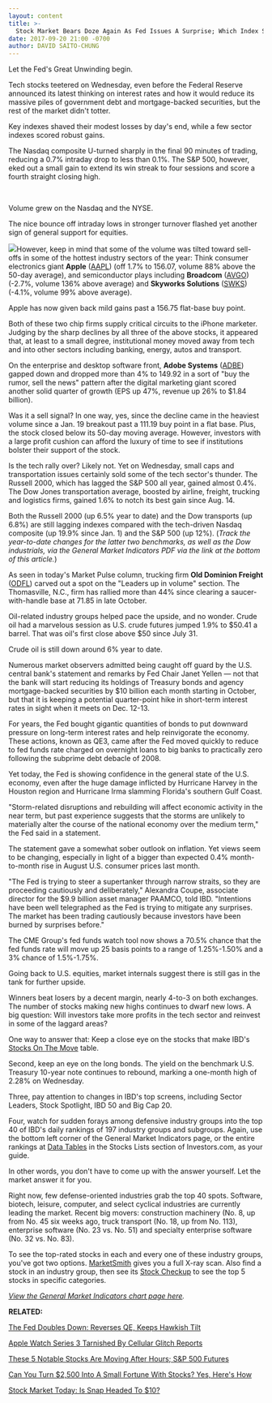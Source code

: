 ```yaml
---
layout: content
title: >-
  Stock Market Bears Doze Again As Fed Issues A Surprise; Which Index Soared?
date: 2017-09-20 21:00 -0700
author: DAVID SAITO-CHUNG
---
```






Let the Fed's Great Unwinding begin.


Tech stocks teetered on Wednesday, even before the Federal Reserve announced its latest thinking on interest rates and how it would reduce its massive piles of government debt and mortgage-backed securities, but the rest of the market didn't totter.


Key indexes shaved their modest losses by day's end, while a few sector indexes scored robust gains.




The Nasdaq composite U-turned sharply in the final 90 minutes of trading, reducing a 0.7% intraday drop to less than 0.1%. The S&P 500, however, eked out a small gain to extend its win streak to four sessions and score a fourth straight closing high.


 


Volume grew on the Nasdaq and the NYSE.


The nice bounce off intraday lows in stronger turnover flashed yet another sign of general support for equities.


![](https://www.investors.com/wp-content/uploads/2017/09/MP_4x3_092017-169x300.png)However, keep in mind that some of the volume was tilted toward sell-offs in some of the hottest industry sectors of the year: Think consumer electronics giant **Apple** ([AAPL](https://research.investors.com/quote.aspx?symbol=AAPL)) (off 1.7% to 156.07, volume 88% above the 50-day average), and semiconductor plays including **Broadcom** ([AVGO](https://research.investors.com/quote.aspx?symbol=AVGO)) (-2.7%, volume 136% above average) and **Skyworks Solutions** ([SWKS](https://research.investors.com/quote.aspx?symbol=SWKS)) (-4.1%, volume 99% above average).


Apple has now given back mild gains past a 156.75 flat-base buy point.


Both of these two chip firms supply critical circuits to the iPhone marketer. Judging by the sharp declines by all three of the above stocks, it appeared that, at least to a small degree, institutional money moved away from tech and into other sectors including banking, energy, autos and transport.


On the enterprise and desktop software front, **Adobe Systems** ([ADBE](https://research.investors.com/quote.aspx?symbol=ADBE)) gapped down and dropped more than 4% to 149.92 in a sort of "buy the rumor, sell the news" pattern after the digital marketing giant scored another solid quarter of growth (EPS up 47%, revenue up 26% to $1.84 billion).



Was it a sell signal? In one way, yes, since the decline came in the heaviest volume since a Jan. 19 breakout past a 111.19 buy point in a flat base. Plus, the stock closed below its 50-day moving average. However, investors with a large profit cushion can afford the luxury of time to see if institutions bolster their support of the stock.


Is the tech rally over? Likely not. Yet on Wednesday, small caps and transportation issues certainly sold some of the tech sector's thunder. The Russell 2000, which has lagged the S&P 500 all year, gained almost 0.4%. The Dow Jones transportation average, boosted by airline, freight, trucking and logistics firms, gained 1.6% to notch its best gain since Aug. 14.


Both the Russell 2000 (up 6.5% year to date) and the Dow transports (up 6.8%) are still lagging indexes compared with the tech-driven Nasdaq composite (up 19.9% since Jan. 1) and the S&P 500 (up 12%). (*Track the year-to-date changes for the latter two benchmarks, as well as the Dow industrials, via the General Market Indicators PDF via the link at the bottom of this article.*)


As seen in today's Market Pulse column, trucking firm **Old Dominion Freight** ([ODFL](https://research.investors.com/quote.aspx?symbol=ODFL)) carved out a spot on the "Leaders up in volume" section. The Thomasville, N.C., firm has rallied more than 44% since clearing a saucer-with-handle base at 71.85 in late October.



Oil-related industry groups helped pace the upside, and no wonder. Crude oil had a marvelous session as U.S. crude futures jumped 1.9% to $50.41 a barrel. That was oil's first close above $50 since July 31.


Crude oil is still down around 6% year to date.


Numerous market observers admitted being caught off guard by the U.S. central bank's statement and remarks by Fed Chair Janet Yellen — not that the bank will start reducing its holdings of Treasury bonds and agency mortgage-backed securities by $10 billion each month starting in October, but that it is keeping a potential quarter-point hike in short-term interest rates in sight when it meets on Dec. 12-13.


For years, the Fed bought gigantic quantities of bonds to put downward pressure on long-term interest rates and help reinvigorate the economy. These actions, known as QE3, came after the Fed moved quickly to reduce to fed funds rate charged on overnight loans to big banks to practically zero following the subprime debt debacle of 2008.


Yet today, the Fed is showing confidence in the general state of the U.S. economy, even after the huge damage inflicted by Hurricane Harvey in the Houston region and Hurricane Irma slamming Florida's southern Gulf Coast.


"Storm-related disruptions and rebuilding will affect economic activity in the near term, but past experience suggests that the storms are unlikely to materially alter the course of the national economy over the medium term," the Fed said in a statement.


The statement gave a somewhat sober outlook on inflation. Yet views seem to be changing, especially in light of a bigger than expected 0.4% month-to-month rise in August U.S. consumer prices last month.


"The Fed is trying to steer a supertanker through narrow straits, so they are proceeding cautiously and deliberately," Alexandra Coupe, associate director for the $9.9 billion asset manager PAAMCO, told IBD. "Intentions have been well telegraphed as the Fed is trying to mitigate any surprises. The market has been trading cautiously because investors have been burned by surprises before."


The CME Group's fed funds watch tool now shows a 70.5% chance that the fed funds rate will move up 25 basis points to a range of 1.25%-1.50% and a 3% chance of 1.5%-1.75%.


Going back to U.S. equities, market internals suggest there is still gas in the tank for further upside.


Winners beat losers by a decent margin, nearly 4-to-3 on both exchanges. The number of stocks making new highs continues to dwarf new lows. A big question: Will investors take more profits in the tech sector and reinvest in some of the laggard areas?


One way to answer that: Keep a close eye on the stocks that make IBD's [Stocks On The Move](http://research.investors.com/stocksonthemove.aspx) table.


Second, keep an eye on the long bonds. The yield on the benchmark U.S. Treasury 10-year note continues to rebound, marking a one-month high of 2.28% on Wednesday.


Three, pay attention to changes in IBD's top screens, including Sector Leaders, Stock Spotlight, IBD 50 and Big Cap 20.


Four, watch for sudden forays among defensive industry groups into the top 40 of IBD's daily rankings of 197 industry groups and subgroups. Again, use the bottom left corner of the General Market Indicators page, or the entire rankings at [Data Tables](https://www.investors.com/ibd-data-tables/) in the Stocks Lists section of Investors.com, as your guide.


In other words, you don't have to come up with the answer yourself. Let the market answer it for you.


Right now, few defense-oriented industries grab the top 40 spots. Software, biotech, leisure, computer, and select cyclical industries are currently leading the market. Recent big movers: construction machinery (No. 8, up from No. 45 six weeks ago, truck transport (No. 18, up from No. 113), enterprise software (No. 23 vs. No. 51) and specialty enterprise software (No. 32 vs. No. 83).


To see the top-rated stocks in each and every one of these industry groups, you've got two options. [MarketSmith](http://shop.investors.com/offer/splashresponsive.aspx?id=mssharpen-fixed&src=A012GE5) gives you a full X-ray scan. Also find a stock in an industry group, then see its [Stock Checkup](http://research.investors.com/stock-checkup/) to see the top 5 stocks in specific categories.


[*View the General Market Indicators chart page here*](https://www.investors.com/wp-content/uploads/2017/09/IBD2009152747GMI.pdf)*.*


**RELATED:**


[The Fed Doubles Down: Reverses QE, Keeps Hawkish Tilt](https://www.investors.com/news/economy/federal-reserve-reverses-qe-asset-buys-keeps-hawkish-tilt/)


[Apple Watch Series 3 Tarnished By Cellular Glitch Reports](https://www.investors.com/news/technology/click/apple-watch-series-3-tarnished-by-cellular-glitch-reports/)


[These 5 Notable Stocks Are Moving After Hours; S&P 500 Futures](https://www.investors.com/market-trend/stock-market-today/amd-nvidia-stocks-moving-on-tesla-sp-500-futures/)


[Can You Turn $2,500 Into A Small Fortune With Stocks? Yes, Here's How](https://www.investors.com/how-to-invest/investors-corner/can-you-make-roaring-stock-profits-with-a-little-cash-yes-here-is-the-way/)


[Stock Market Today: Is Snap Headed To $10?](https://www.investors.com/market-trend/stock-market-today/stocks-flat-apple-down-but-oil-stocks-rising-will-snap-hit-10/)


 


 




